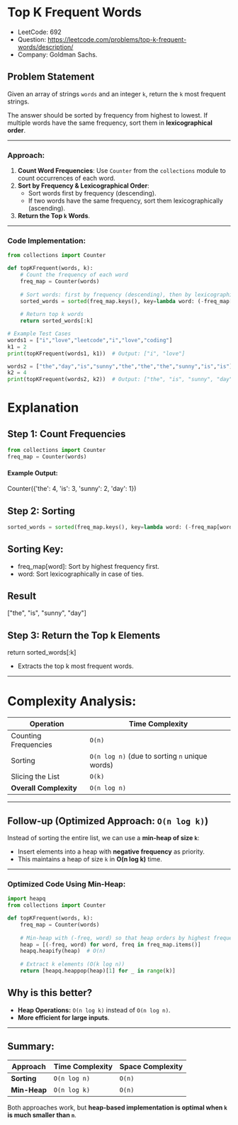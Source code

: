 # Top K Frequent Words

- LeetCode: 692
- Question: https://leetcode.com/problems/top-k-frequent-words/description/
- Company: Goldman Sachs.

## Problem Statement

Given an array of strings `words` and an integer `k`, return the `k` most frequent strings.

The answer should be sorted by frequency from highest to lowest. If multiple words have the same frequency, sort them in **lexicographical order**.

---


### Approach:
1. **Count Word Frequencies**: Use `Counter` from the `collections` module to count occurrences of each word.
2. **Sort by Frequency & Lexicographical Order**:
   - Sort words first by frequency (descending).
   - If two words have the same frequency, sort them lexicographically (ascending).
3. **Return the Top `k` Words**.

---

### Code Implementation:

```python
from collections import Counter

def topKFrequent(words, k):
    # Count the frequency of each word
    freq_map = Counter(words)
    
    # Sort words: first by frequency (descending), then by lexicographical order (ascending)
    sorted_words = sorted(freq_map.keys(), key=lambda word: (-freq_map[word], word))
    
    # Return top k words
    return sorted_words[:k]

# Example Test Cases
words1 = ["i","love","leetcode","i","love","coding"]
k1 = 2
print(topKFrequent(words1, k1))  # Output: ["i", "love"]

words2 = ["the","day","is","sunny","the","the","the","sunny","is","is"]
k2 = 4
print(topKFrequent(words2, k2))  # Output: ["the", "is", "sunny", "day"]
```

# Explanation

## Step 1: Count Frequencies
```python
from collections import Counter
freq_map = Counter(words)
```
#### Example Output:
Counter({'the': 4, 'is': 3, 'sunny': 2, 'day': 1})

## Step 2: Sorting
```python
sorted_words = sorted(freq_map.keys(), key=lambda word: (-freq_map[word], word))
```
## Sorting Key:
- freq_map[word]: Sort by highest frequency first.
- word: Sort lexicographically in case of ties.

## Result
["the", "is", "sunny", "day"]

## Step 3: Return the Top k Elements
return sorted_words[:k]

- Extracts the top k most frequent words.
---
# Complexity Analysis:

| **Operation**         | **Time Complexity** |
|----------------------|---------------------|
| Counting Frequencies  | `O(n)`              |
| Sorting              | `O(n log n)` (due to sorting `n` unique words) |
| Slicing the List     | `O(k)`              |
| **Overall Complexity** | `O(n log n)`       |

---

## Follow-up (Optimized Approach: `O(n log k)`)

Instead of sorting the entire list, we can use a **min-heap of size `k`**:

- Insert elements into a heap with **negative frequency** as priority.
- This maintains a heap of size `k` in **O(n log k)** time.

---

### Optimized Code Using Min-Heap:

```python
import heapq
from collections import Counter

def topKFrequent(words, k):
    freq_map = Counter(words)
    
    # Min-heap with (-freq, word) so that heap orders by highest frequency first
    heap = [(-freq, word) for word, freq in freq_map.items()]
    heapq.heapify(heap)  # O(n)
    
    # Extract k elements (O(k log n))
    return [heapq.heappop(heap)[1] for _ in range(k)]
```

## Why is this better?

- **Heap Operations:** `O(n log k)` instead of `O(n log n)`.
- **More efficient for large inputs**.

---

## Summary:

| **Approach**  | **Time Complexity** | **Space Complexity** |
|---------------|---------------------|----------------------|
| **Sorting**   | `O(n log n)`        | `O(n)`               |
| **Min-Heap**  | `O(n log k)`        | `O(n)`               |

Both approaches work, but **heap-based implementation is optimal when `k` is much smaller than `n`**.


